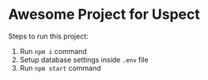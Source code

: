 # Awesome Project for Uspect

Steps to run this project:

1. Run `npm i` command
2. Setup database settings inside `.env` file
3. Run `npm start` command
